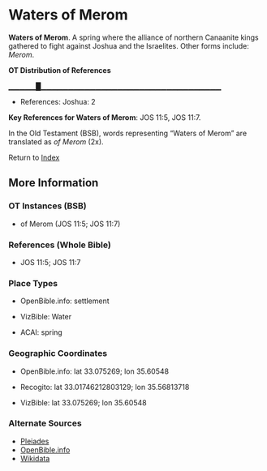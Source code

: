 # Waters of Merom
**Waters of Merom**. 
A spring where the alliance of northern Canaanite kings gathered to fight against Joshua and the Israelites. 
Other forms include: 
*Merom*. 


**OT Distribution of References**

▁▁▁▁▁█▁▁▁▁▁▁▁▁▁▁▁▁▁▁▁▁▁▁▁▁▁▁▁▁▁▁▁▁▁▁▁▁▁
* References: Joshua: 2



**Key References for Waters of Merom**: 
JOS 11:5, JOS 11:7. 


In the Old Testament (BSB), words representing “Waters of Merom” are translated as 
*of Merom* (2x). 




Return to [Index](00-Index.md)

## More Information

### OT Instances (BSB)

* of Merom (JOS 11:5; JOS 11:7)



### References (Whole Bible)

* JOS 11:5; JOS 11:7


### Place Types

* OpenBible.info: settlement

* VizBible: Water

* ACAI: spring



### Geographic Coordinates

* OpenBible.info: lat 33.075269; lon 35.60548

* Recogito: lat 33.01746212803129; lon 35.56813718

* VizBible: lat 33.075269; lon 35.60548



### Alternate Sources

* [Pleiades](http://pleiades.stoa.org/places/779967430)
* [OpenBible.info](https://www.openbible.info/geo/ancient/acea44c)
* [Wikidata](http://www.wikidata.org/entity/Q65091150)



